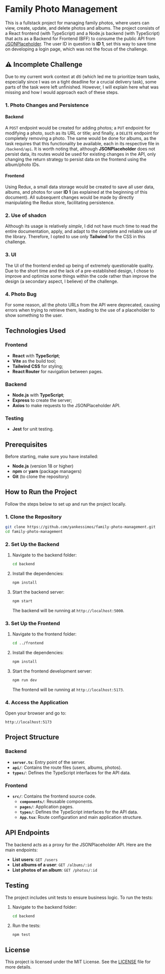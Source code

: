 # **Family Photo Management**

This is a fullstack project for managing family photos, where users can view, create, update, and delete photos and albums. The project consists of a React frontend (with TypeScript) and a Node.js backend (with TypeScript) that acts as a Backend for Frontend (BFF) to consume the public API from [JSONPlaceholder](https://jsonplaceholder.typicode.com/). The user ID in question is **ID 1**, set this way to save time on developing a login page, which was not the focus of the challenge.

## ⚠️ **Incomplete Challenge**

Due to my current work context at dti (which led me to prioritize team tasks, especially since I was on a tight deadline for a crucial delivery task), some parts of the task were left unfinished. However, I will explain here what was missing and how I would approach each of these steps.

### **1. Photo Changes and Persistence**

#### **Backend**

A `POST` endpoint would be created for adding photos; a `PUT` endpoint for modifying a photo, such as its URL or title; and finally, a `DELETE` endpoint for completely removing a photo. The same would be done for albums, as the task requires that this functionality be available, each in its respective file in `/backend/api`. It is worth noting that, although **JSONPlaceholder** does not persist data, its routes would be used for existing changes in the API, only changing the return strategy to persist data on the frontend using the album/photo IDs.

#### **Frontend**

Using Redux, a small data storage would be created to save all user data, albums, and photos for user **ID 1** (as explained at the beginning of this document). All subsequent changes would be made by directly manipulating the Redux store, facilitating persistence.

### **2. Use of shadcn**

Although its usage is relatively _simple_, I did not have much time to read the entire documentation, apply, and adapt to the complete and reliable use of the library. Therefore, I opted to use only **Tailwind** for the CSS in this challenge.

### **3. UI**

The UI of the frontend ended up being of extremely questionable quality. Due to the short time and the lack of a pre-established design, I chose to improve and optimize some things within the code rather than improve the design (a secondary aspect, I believe) of the challenge.

### **4. Photo Bug**

For some reason, all the photo URLs from the API were deprecated, causing errors when trying to retrieve them, leading to the use of a placeholder to show something to the user.

## **Technologies Used**

### **Frontend**

- **React** with **TypeScript**;
- **Vite** as the build tool;
- **Tailwind CSS** for styling;
- **React Router** for navigation between pages.

### **Backend**

- **Node.js** with **TypeScript**;
- **Express** to create the server;
- **Axios** to make requests to the JSONPlaceholder API.

### **Testing**

- **Jest** for unit testing.

## **Prerequisites**

Before starting, make sure you have installed:

- **Node.js** (version 18 or higher)
- **npm** or **yarn** (package managers)
- **Git** (to clone the repository)

## **How to Run the Project**

Follow the steps below to set up and run the project locally.

### **1. Clone the Repository**

```bash
git clone https://github.com/yankessimos/family-photo-management.git
cd family-photo-management
```

### **2. Set Up the Backend**

1. Navigate to the backend folder:

   ```bash
   cd backend
   ```

2. Install the dependencies:

   ```bash
   npm install
   ```

3. Start the backend server:

   ```bash
   npm start
   ```

   The backend will be running at `http://localhost:5000`.

### **3. Set Up the Frontend**

1. Navigate to the frontend folder:

   ```bash
   cd ../frontend
   ```

2. Install the dependencies:

   ```bash
   npm install
   ```

3. Start the frontend development server:

   ```bash
   npm run dev
   ```

   The frontend will be running at `http://localhost:5173`.

### **4. Access the Application**

Open your browser and go to:

```
http://localhost:5173
```

## **Project Structure**

### **Backend**

- **`server.ts`**: Entry point of the server.
- **`api/`**: Contains the route files (users, albums, photos).
- **`types/`**: Defines the TypeScript interfaces for the API data.

### **Frontend**

- **`src/`**: Contains the frontend source code.
  - **`components/`**: Reusable components.
  - **`pages/`**: Application pages.
  - **`types/`**: Defines the TypeScript interfaces for the API data.
  - **`App.tsx`**: Route configuration and main application structure.

## **API Endpoints**

The backend acts as a proxy for the JSONPlaceholder API. Here are the main endpoints:

- **List users**: `GET /users`
- **List albums of a user**: `GET /albums/:id`
- **List photos of an album**: `GET /photos/:id`

## **Testing**

The project includes unit tests to ensure business logic. To run the tests:

1. Navigate to the backend folder:

   ```bash
   cd backend
   ```

2. Run the tests:
   ```bash
   npm test
   ```

## **License**

This project is licensed under the MIT License. See the [LICENSE](LICENSE) file for more details.
